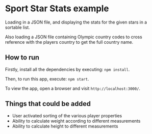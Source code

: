 # Sport Star Stats example

Loading in a JSON file, and displaying the stats for the given stars in a sortable list.

Also loading a JSON file containing Olympic country codes to cross reference with the players country to get the full country name.

## How to run
Firstly, install all the dependencies by executing: `npm install`.

Then, to run this app, execute: `npm start`.

To view the app, open a browser and visit `http://localhost:3000/`.

## Things that could be added

- User activated sorting of the various player properties
- Ability to calculate weight according to different measurements
- Ability to calculate height to different measurements